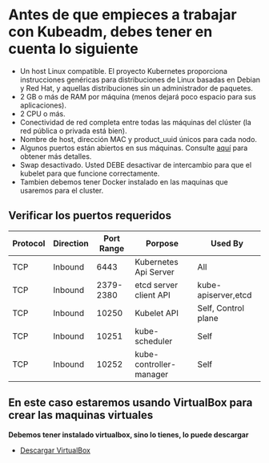 # Antes de que empieces a trabajar con Kubeadm, debes tener en cuenta lo siguiente

- Un host Linux compatible. El proyecto Kubernetes proporciona instrucciones genéricas para distribuciones de Linux basadas en Debian y Red Hat, y aquellas distribuciones sin un administrador de paquetes.
- 2 GB o más de RAM por máquina (menos dejará poco espacio para sus aplicaciones).
- 2 CPU o más.
- Conectividad de red completa entre todas las máquinas del clúster (la red pública o privada está bien).
- Nombre de host, dirección MAC y product_uuid únicos para cada nodo.
- Algunos puertos están abiertos en sus máquinas. Consulte [aquí](#verificar-los-puertos-requeridos) para obtener más detalles.
- Swap desactivado. Usted DEBE desactivar de intercambio para que el kubelet para que funcione correctamente.
- Tambien debemos tener Docker instalado en las maquinas que usaremos para el cluster.

## Verificar los puertos requeridos

| Protocol | Direction | Port Range | Porpose | Used By |
| -------- | --------- | ---------- | -------- | ------- |
| TCP | Inbound | 6443 | Kubernetes Api Server | All |
| TCP | Inbound | 2379-2380 | etcd server client API | kube-apiserver,etcd|
| TCP | Inbound | 10250 | Kubelet API | Self, Control plane |
| TCP | Inbound | 10251 | kube-scheduler | Self |
| TCP | Inbound | 10252 | kube-controller-manager | Self |


## En este caso estaremos usando VirtualBox para crear las maquinas virtuales

**Debemos tener instalado virtualbox, sino lo tienes, lo puede descargar**

- [Descargar VirtualBox](https://www.virtualbox.org/wiki/Downloads)
